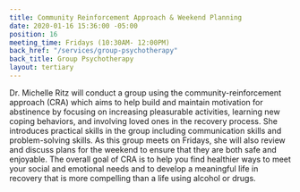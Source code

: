```yaml
---
title: Community Reinforcement Approach & Weekend Planning
date: 2020-01-16 15:36:00 -05:00
position: 16
meeting_time: Fridays (10:30AM- 12:00PM)
back_href: "/services/group-psychotherapy"
back_title: Group Psychotherapy
layout: tertiary
---
```


Dr. Michelle Ritz will conduct a group using the community-reinforcement approach (CRA) which aims to help build and maintain motivation for abstinence by focusing on increasing pleasurable activities, learning new coping behaviors, and involving loved ones in the recovery process. She introduces practical skills in the group including communication skills and problem-solving skills. As this group meets on Fridays, she will also review and discuss plans for the weekend to ensure that they are both safe and enjoyable. The overall goal of CRA is to help you find healthier ways to meet your social and emotional needs and to develop a meaningful life in recovery that is more compelling than a life using alcohol or drugs.
